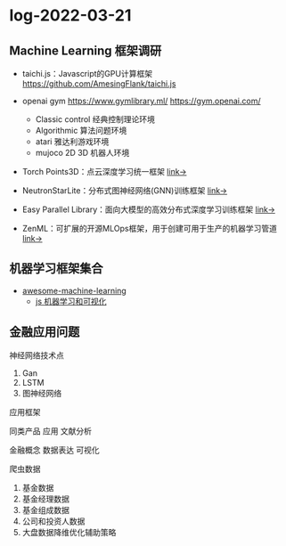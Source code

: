 # log-2022-03-21

## Machine Learning 框架调研
- taichi.js：Javascript的GPU计算框架 https://github.com/AmesingFlank/taichi.js

- openai gym https://www.gymlibrary.ml/ https://gym.openai.com/  
    - Classic control 经典控制理论环境
    - Algorithmic 算法问题环境
    - atari 雅达利游戏环境
    - mujoco 2D 3D 机器人环境
- Torch Points3D：点云深度学习统一框架 [link->](https://github.com/nicolas-chaulet/torch-points3d)
- NeutronStarLite：分布式图神经网络(GNN)训练框架  [link->](https://github.com/Wangqge/NeutronStarLite)
- Easy Parallel Library：面向大模型的高效分布式深度学习训练框架 [link->](https://github.com/alibaba/EasyParallelLibrary)
- ZenML：可扩展的开源MLOps框架，用于创建可用于生产的机器学习管道 [link->](https://github.com/zenml-io/zenml)





## 机器学习框架集合  
- [awesome-machine-learning](https://github.com/josephmisiti/awesome-machine-learning)
    - [js 机器学习和可视化](https://github.com/josephmisiti/awesome-machine-learning#javascript-data-analysis--data-visualization)



## 金融应用问题

神经网络技术点
1. Gan
2. LSTM
3. 图神经网络

应用框架

同类产品 应用 文献分析

金融概念 数据表达 可视化


爬虫数据
1. 基金数据
2. 基金经理数据
3. 基金组成数据
4. 公司和投资人数据
5. 大盘数据降维优化辅助策略 
